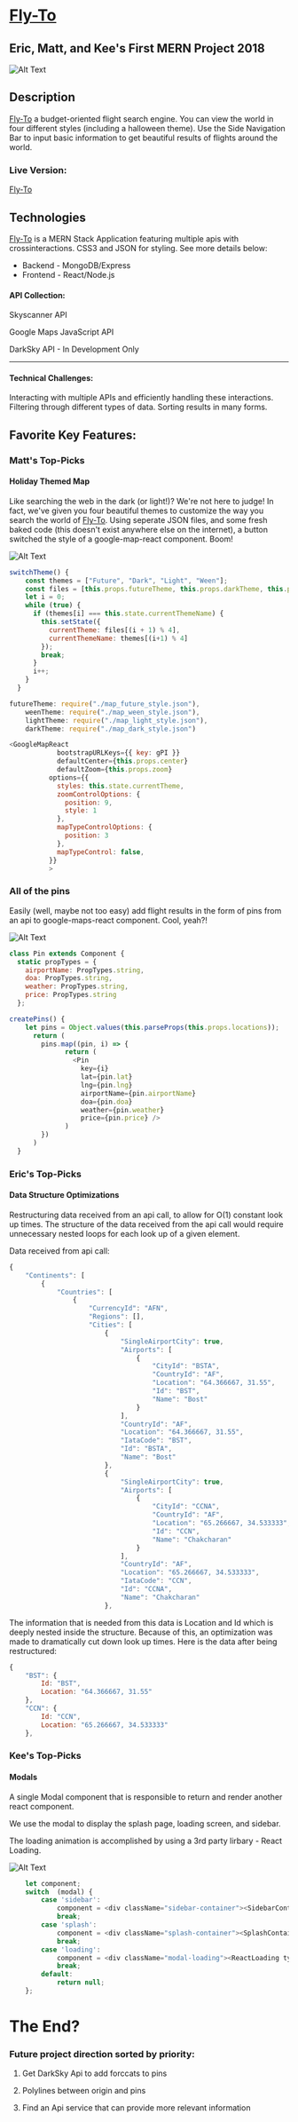 # [Fly-To](https://)
## Eric, Matt, and Kee's First MERN Project 2018

![Alt Text](https://media.giphy.com/media/xjywsFbxJQLwpXB70n/giphy.gif)

## Description
[Fly-To](http://fly-to.wiki) a budget-oriented flight search engine. You can view the world in four different styles (including a halloween theme). Use the Side Navigation Bar to input basic information to get beautiful results of flights around the world.

### Live Version:
[Fly-To](http://fly-to.wiki)

## Technologies

[Fly-To](http://fly-to.wiki) is a MERN Stack Application featuring multiple apis with crossinteractions. CSS3 and JSON for styling. See more details below:

* Backend  - MongoDB/Express
* Frontend  - React/Node.js

#### API Collection:
Skyscanner API 

Google Maps JavaScript API

DarkSky API - In Development Only

---

#### Technical Challenges:
Interacting with multiple APIs and efficiently handling these interactions.
Filtering through different types of data. Sorting results in many forms.

## Favorite Key Features:

### Matt's Top-Picks

#### Holiday Themed Map

Like searching the web in the dark (or light!)? We're not here to judge! In fact, we've given you four beautiful themes to customize the way you search the world of [Fly-To](http://fly-to.wiki). Using seperate JSON files, and some fresh baked code (this doesn't exist anywhere else on the internet), a button switched the style of a google-map-react component. Boom!

![Alt Text](https://media.giphy.com/media/4Ngoj4WmAZcEjgpFgc/giphy.gif)

```js
switchTheme() {
    const themes = ["Future", "Dark", "Light", "Ween"];
    const files = [this.props.futureTheme, this.props.darkTheme, this.props.lightTheme, this.props.weenTheme];
    let i = 0;
    while (true) {
      if (themes[i] === this.state.currentThemeName) {
        this.setState({
          currentTheme: files[(i + 1) % 4],
          currentThemeName: themes[(i+1) % 4]
        });
        break;
      }
      i++;
    }
  }
```
```js
futureTheme: require("./map_future_style.json"),
    weenTheme: require("./map_ween_style.json"),
    lightTheme: require("./map_light_style.json"),
    darkTheme: require("./map_dark_style.json")
```

```js
<GoogleMapReact
            bootstrapURLKeys={{ key: gPI }}
            defaultCenter={this.props.center}
            defaultZoom={this.props.zoom}
          options={{
            styles: this.state.currentTheme,
            zoomControlOptions: {
              position: 9,
              style: 1
            },
            mapTypeControlOptions: {
              position: 3
            },
            mapTypeControl: false,
          }}
          >
```

### All of the pins

Easily (well, maybe not too easy) add flight results in the form of pins from an api to google-maps-react component. Cool, yeah?!

![Alt Text](https://media.giphy.com/media/YWoAZOOliTEguDf0xU/giphy.gif)

```js
class Pin extends Component {
  static propTypes = {
    airportName: PropTypes.string,
    doa: PropTypes.string,
    weather: PropTypes.string,
    price: PropTypes.string
  };
```
```js
createPins() {
    let pins = Object.values(this.parseProps(this.props.locations));
      return (
        pins.map((pin, i) => {
              return (
                <Pin
                  key={i}
                  lat={pin.lat}
                  lng={pin.lng}
                  airportName={pin.airportName}
                  doa={pin.doa}
                  weather={pin.weather}
                  price={pin.price} />
              )
        })
      )
  }
```

### Eric's Top-Picks

#### Data Structure Optimizations

Restructuring data received from an api call, to allow for O(1) constant look up times. The structure of the data received from the api call would require unnecessary nested loops for each look up of a given element.

<!-- ![Alt Text](make a gif and paste the link here, see examples above) -->
Data received from api call:
```js
{
    "Continents": [
        {
            "Countries": [
                {
                    "CurrencyId": "AFN",
                    "Regions": [],
                    "Cities": [
                        {
                            "SingleAirportCity": true,
                            "Airports": [
                                {
                                    "CityId": "BSTA",
                                    "CountryId": "AF",
                                    "Location": "64.366667, 31.55",
                                    "Id": "BST",
                                    "Name": "Bost"
                                }
                            ],
                            "CountryId": "AF",
                            "Location": "64.366667, 31.55",
                            "IataCode": "BST",
                            "Id": "BSTA",
                            "Name": "Bost"
                        },
                        {
                            "SingleAirportCity": true,
                            "Airports": [
                                {
                                    "CityId": "CCNA",
                                    "CountryId": "AF",
                                    "Location": "65.266667, 34.533333",
                                    "Id": "CCN",
                                    "Name": "Chakcharan"
                                }
                            ],
                            "CountryId": "AF",
                            "Location": "65.266667, 34.533333",
                            "IataCode": "CCN",
                            "Id": "CCNA",
                            "Name": "Chakcharan"
                        },
```
The information that is needed from this data is Location and Id which is deeply nested inside the structure.
Because of this, an optimization was made to dramatically cut down look up times.
Here is the data after being restructured:
```js
{
    "BST": {
        Id: "BST",
        Location: "64.366667, 31.55"
    },
    "CCN": {
        Id: "CCN",
        Location: "65.266667, 34.533333"
    },
```



### Kee's Top-Picks

#### Modals

A single Modal component that is responsible to return and render another react component.

We use the modal to display the splash page, loading screen, and sidebar.

The loading animation is accomplished by using a 3rd party lirbary - React Loading.

![Alt Text](https://media.giphy.com/media/1rK8xK9ub6ZlxsTL7i/giphy.gif)

<!-- ![Alt Text](make a gif and paste the link here, see examples above) -->

```js
    let component;
    switch  (modal) {
        case 'sidebar':
            component = <div className="sidebar-container"><SidebarContainer /></div> 
            break;
        case 'splash':
            component = <div className="splash-container"><SplashContainer /></div>
            break;
        case 'loading':
            component = <div className="modal-loading"><ReactLoading type="spin" /></div>
            break;
        default:
            return null;
    };
```


# The End?


### Future project direction sorted by priority:

1. Get DarkSky Api to add forccats to pins

2. Polylines between origin and pins

3. Find an Api service that can provide more relevant information
